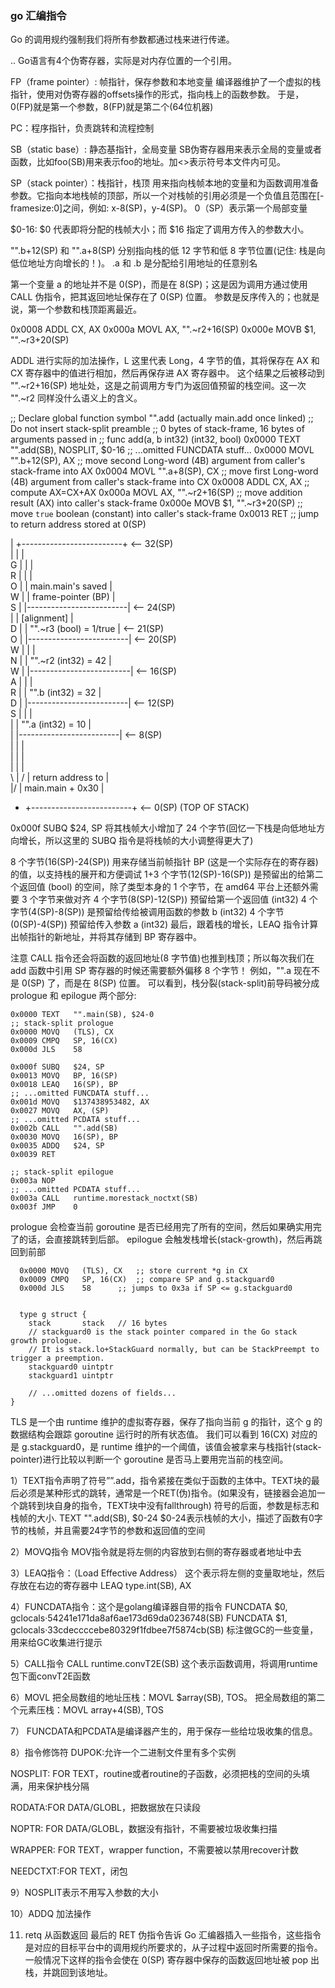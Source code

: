 ### go 汇编指令
Go 的调用规约强制我们将所有参数都通过栈来进行传递。

.. Go语言有4个伪寄存器，实际是对内存位置的一个引用。

FP（frame pointer）: 帧指针，保存参数和本地变量
 编译器维护了一个虚拟的栈指针，使用对伪寄存器的offsets操作的形式，指向栈上的函数参数。 于是，0(FP)就是第一个参数，8(FP)就是第二个(64位机器)

PC：程序指针，负责跳转和流程控制

SB（static base）: 静态基指针，全局变量
SB伪寄存器用来表示全局的变量或者函数，比如foo(SB)用来表示foo的地址。加<>表示符号本文件内可见。

SP（stack pointer）：栈指针，栈顶
 用来指向栈帧本地的变量和为函数调用准备参数。它指向本地栈帧的顶部，所以一个对栈帧的引用必须是一个负值且范围在[-framesize:0]之间，例如: x-8(SP)，y-4(SP)。 0（SP）表示第一个局部变量

$0-16: $0 代表即将分配的栈帧大小；而 $16 指定了调用方传入的参数大小。

"".b+12(SP) 和 "".a+8(SP) 分别指向栈的低 12 字节和低 8 字节位置(记住: 栈是向低位地址方向增长的！)。
.a 和 .b 是分配给引用地址的任意别名

第一个变量 a 的地址并不是 0(SP)，而是在 8(SP)；这是因为调用方通过使用 CALL 伪指令，把其返回地址保存在了 0(SP) 位置。
参数是反序传入的；也就是说，第一个参数和栈顶距离最近。

0x0008 ADDL CX, AX
0x000a MOVL AX, "".~r2+16(SP)
0x000e MOVB $1, "".~r3+20(SP)

ADDL 进行实际的加法操作，L 这里代表 Long，4 字节的值，其将保存在 AX 和 CX 寄存器中的值进行相加，然后再保存进 AX 寄存器中。
这个结果之后被移动到 "".~r2+16(SP) 地址处，这是之前调用方专门为返回值预留的栈空间。这一次 "".~r2 同样没什么语义上的含义。

;; Declare global function symbol "".add (actually main.add once linked)
;; Do not insert stack-split preamble
;; 0 bytes of stack-frame, 16 bytes of arguments passed in
;; func add(a, b int32) (int32, bool)
0x0000 TEXT	"".add(SB), NOSPLIT, $0-16
  ;; ...omitted FUNCDATA stuff...
  0x0000 MOVL	"".b+12(SP), AX	    ;; move second Long-word (4B) argument from caller's stack-frame into AX
  0x0004 MOVL	"".a+8(SP), CX	    ;; move first Long-word (4B) argument from caller's stack-frame into CX
  0x0008 ADDL	CX, AX		    ;; compute AX=CX+AX
  0x000a MOVL	AX, "".~r2+16(SP)   ;; move addition result (AX) into caller's stack-frame
  0x000e MOVB	$1, "".~r3+20(SP)   ;; move `true` boolean (constant) into caller's stack-frame
  0x0013 RET			    ;; jump to return address stored at 0(SP)

  |    +-------------------------+ <-- 32(SP)              
  |    |                         |                         
G |    |                         |                         
R |    |                         |                         
O |    | main.main's saved       |                         
W |    |     frame-pointer (BP)  |                         
S |    |-------------------------| <-- 24(SP)              
  |    |      [alignment]        |                         
D |    | "".~r3 (bool) = 1/true  | <-- 21(SP)              
O |    |-------------------------| <-- 20(SP)              
W |    |                         |                         
N |    | "".~r2 (int32) = 42     |                         
W |    |-------------------------| <-- 16(SP)              
A |    |                         |                         
R |    | "".b (int32) = 32       |                         
D |    |-------------------------| <-- 12(SP)              
S |    |                         |                         
  |    | "".a (int32) = 10       |                         
  |    |-------------------------| <-- 8(SP)               
  |    |                         |                         
  |    |                         |                         
  |    |                         |                         
\ | /  | return address to       |                         
 \|/   |     main.main + 0x30    |                         
  -    +-------------------------+ <-- 0(SP) (TOP OF STACK)

  0x000f SUBQ     $24, SP
  将其栈帧大小增加了 24 个字节(回忆一下栈是向低地址方向增长，所以这里的 SUBQ 指令是将栈帧的大小调整得更大了)

  8 个字节(16(SP)-24(SP)) 用来存储当前帧指针 BP (这是一个实际存在的寄存器)的值，以支持栈的展开和方便调试
  1+3 个字节(12(SP)-16(SP)) 是预留出的给第二个返回值 (bool) 的空间，除了类型本身的 1 个字节，在 amd64 平台上还额外需要 3 个字节来做对齐
  4 个字节(8(SP)-12(SP)) 预留给第一个返回值 (int32)
  4 个字节(4(SP)-8(SP)) 是预留给传给被调用函数的参数 b (int32)
  4 个字节(0(SP)-4(SP)) 预留给传入参数 a (int32)
  最后，跟着栈的增长，LEAQ 指令计算出帧指针的新地址，并将其存储到 BP 寄存器中。

  注意 CALL 指令还会将函数的返回地址(8 字节值)也推到栈顶；所以每次我们在 add 函数中引用 SP 寄存器的时候还需要额外偏移 8 个字节！
  例如，"".a 现在不是 0(SP) 了，而是在 8(SP) 位置。
  可以看到，栈分裂(stack-split)前导码被分成 prologue 和 epilogue 两个部分:

  ```
  0x0000 TEXT	"".main(SB), $24-0
  ;; stack-split prologue
  0x0000 MOVQ	(TLS), CX
  0x0009 CMPQ	SP, 16(CX)
  0x000d JLS	58

  0x000f SUBQ	$24, SP
  0x0013 MOVQ	BP, 16(SP)
  0x0018 LEAQ	16(SP), BP
  ;; ...omitted FUNCDATA stuff...
  0x001d MOVQ	$137438953482, AX
  0x0027 MOVQ	AX, (SP)
  ;; ...omitted PCDATA stuff...
  0x002b CALL	"".add(SB)
  0x0030 MOVQ	16(SP), BP
  0x0035 ADDQ	$24, SP
  0x0039 RET

  ;; stack-split epilogue
  0x003a NOP
  ;; ...omitted PCDATA stuff...
  0x003a CALL	runtime.morestack_noctxt(SB)
  0x003f JMP	0

  ```

  prologue 会检查当前 goroutine 是否已经用完了所有的空间，然后如果确实用完了的话，会直接跳转到后部。
  epilogue 会触发栈增长(stack-growth)，然后再跳回到前部

```
  0x0000 MOVQ	(TLS), CX   ;; store current *g in CX
  0x0009 CMPQ	SP, 16(CX)  ;; compare SP and g.stackguard0
  0x000d JLS	58	    ;; jumps to 0x3a if SP <= g.stackguard0


  type g struct {
	stack       stack   // 16 bytes
	// stackguard0 is the stack pointer compared in the Go stack growth prologue.
	// It is stack.lo+StackGuard normally, but can be StackPreempt to trigger a preemption.
	stackguard0 uintptr
	stackguard1 uintptr

	// ...omitted dozens of fields...
}
```
  TLS 是一个由 runtime 维护的虚拟寄存器，保存了指向当前 g 的指针，这个 g 的数据结构会跟踪 goroutine 运行时的所有状态值。
  我们可以看到 16(CX) 对应的是 g.stackguard0，是 runtime 维护的一个阈值，该值会被拿来与栈指针(stack-pointer)进行比较以判断一个 goroutine 是否马上要用完当前的栈空间。


1）TEXT指令声明了符号””.add，指令紧接在类似于函数的主体中。TEXT块的最后必须是某种形式的跳转，通常是一个RET(伪)指令。(如果没有，链接器会追加一个跳转到块自身的指令，TEXT块中没有fallthrough) 符号的后面，参数是标志和栈帧的大小.
TEXT    "".add(SB), $0-24    $0-24表示栈帧的大小，描述了函数有0字节的栈帧，并且需要24字节的参数和返回值的空间

2）MOVQ指令
  MOV指令就是将左侧的内容放到右侧的寄存器或者地址中去

3）LEAQ指令：（Load Effective Address） 这个表示将左侧的变量取地址，然后存放在右边的寄存器中
  LEAQ type.int(SB), AX

4）FUNCDATA指令：这个是golang编译器自带的指令
  FUNCDATA    $0, gclocals·54241e171da8af6ae173d69da0236748(SB)
  FUNCDATA    $1, gclocals·33cdeccccebe80329f1fdbee7f5874cb(SB)
  标注做GC的一些变量，用来给GC收集进行提示

5）CALL指令
  CALL runtime.convT2E(SB)
  这个表示函数调用，将调用runtime包下面convT2E函数

6）MOVL
  把全局数组的地址压栈：MOVL $array(SB), TOS。
  把全局数组的第二个元素压栈：MOVL array+4(SB), TOS

7） FUNCDATA和PCDATA是编译器产生的，用于保存一些给垃圾收集的信息。

8）指令修饰符
  DUPOK:允许一个二进制文件里有多个实例

  NOSPLIT: FOR TEXT，routine或者routine的子函数，必须把栈的空间的头填满，用来保护栈分隔

  RODATA:FOR DATA/GLOBL，把数据放在只读段

  NOPTR: FOR DATA/GLOBL，数据没有指针，不需要被垃圾收集扫描

  WRAPPER: FOR TEXT，wrapper function，不需要被以禁用recover计数

  NEEDCTXT:FOR TEXT，闭包

9）NOSPLIT表示不用写入参数的大小

10）ADDQ 加法操作

11) retq 从函数返回
  最后的 RET 伪指令告诉 Go 汇编器插入一些指令，这些指令是对应的目标平台中的调用规约所要求的，从子过程中返回时所需要的指令。
  一般情况下这样的指令会使在 0(SP) 寄存器中保存的函数返回地址被 pop 出栈，并跳回到该地址。
